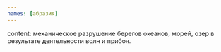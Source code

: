 ```yaml
---
names: [абразия]
---
```


content: механическое разрушение берегов океанов, морей, озер в результате деятельности волн и прибоя.
